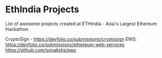# EthIndia Projects

List of awesome projects created at ETHIndia - Asia's Largest Ethereum Hackathon

CryptoSign - https://devfolio.co/submissions/cryptosign
EWS: https://devfolio.co/submissions/ethereum-web-services https://github.com/sonakshs/ews
